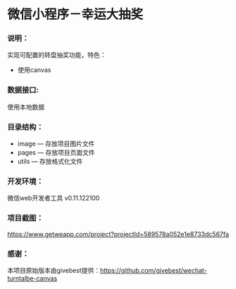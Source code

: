 # 微信小程序－幸运大抽奖

### 说明：

实现可配置的转盘抽奖功能，特色：
- 使用canvas

### 数据接口:

使用本地数据

### 目录结构：

- image — 存放项目图片文件
- pages — 存放项目页面文件
- utils — 存放格式化文件

### 开发环境：

微信web开发者工具 v0.11.122100

### 项目截图：

https://www.getweapp.com/project?projectId=589578a052e1e8733dc567fa

### 感谢：

本项目原始版本由givebest提供：https://github.com/givebest/wechat-turntalbe-canvas